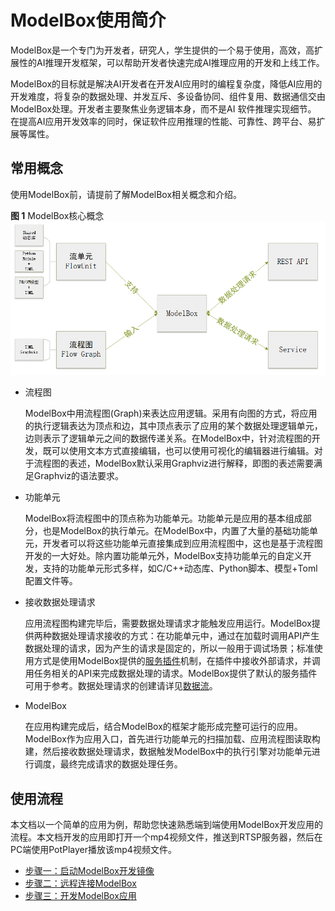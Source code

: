 # ModelBox使用简介<a name="ZH-CN_TOPIC_0000001144603592"></a>

ModelBox是一个专门为开发者，研究人，学生提供的一个易于使用，高效，高扩展性的AI推理开发框架，可以帮助开发者快速完成AI推理应用的开发和上线工作。

ModelBox的目标就是解决AI开发者在开发AI应用时的编程复杂度，降低AI应用的开发难度，将复杂的数据处理、并发互斥、多设备协同、组件复用、数据通信交由ModelBox处理。开发者主要聚焦业务逻辑本身，而不是AI 软件推理实现细节。 在提高AI应用开发效率的同时，保证软件应用推理的性能、可靠性、跨平台、易扩展等属性。

## 常用概念<a name="section1936811416574"></a>

使用ModelBox前，请提前了解ModelBox相关概念和介绍。

**图 1**  ModelBox核心概念<a name="fig547134212116"></a>  
![](../assets/images/figure/qs/ModelBox核心概念.png "ModelBox核心概念")

-   流程图

    ModelBox中用流程图\(Graph\)来表达应用逻辑。采用有向图的方式，将应用的执行逻辑表达为顶点和边，其中顶点表示了应用的某个数据处理逻辑单元，边则表示了逻辑单元之间的数据传递关系。在ModelBox中，针对流程图的开发，既可以使用文本方式直接编辑，也可以使用可视化的编辑器进行编辑。对于流程图的表述，ModelBox默认采用Graphviz进行解释，即图的表述需要满足Graphviz的语法要求。


-   功能单元

    ModelBox将流程图中的顶点称为功能单元。功能单元是应用的基本组成部分，也是ModelBox的执行单元。在ModelBox中，内置了大量的基础功能单元，开发者可以将这些功能单元直接集成到应用流程图中，这也是基于流程图开发的一大好处。除内置功能单元外，ModelBox支持功能单元的自定义开发，支持的功能单元形式多样，如C/C++动态库、Python脚本、模型+Toml配置文件等。


-   接收数据处理请求

    应用流程图构建完毕后，需要数据处理请求才能触发应用运行。ModelBox提供两种数据处理请求接收的方式：在功能单元中，通过在加载时调用API产生数据处理的请求，因为产生的请求是固定的，所以一般用于调试场景；标准使用方式是使用ModelBox提供的[服务插件](http://modelarts-aiflow.inhuawei.com/develop/service-plugin/service-plugin.html)机制，在插件中接收外部请求，并调用任务相关的API来完成数据处理的请求。ModelBox提供了默认的服务插件可用于参考。数据处理请求的创建请详见[数据流](http://modelarts-aiflow.inhuawei.com/framework-conception/stream.html)。

-   ModelBox

    在应用构建完成后，结合ModelBox的框架才能形成完整可运行的应用。ModelBox作为应用入口，首先进行功能单元的扫描加载、应用流程图读取构建，然后接收数据处理请求，数据触发ModelBox中的执行引擎对功能单元进行调度，最终完成请求的数据处理任务。


## 使用流程<a name="section47593508573"></a>

本文档以一个简单的应用为例，帮助您快速熟悉端到端使用ModelBox开发应用的流程。本文档开发的应用即打开一个mp4视频文件，推送到RTSP服务器，然后在PC端使用PotPlayer播放该mp4视频文件。

-   [步骤一：启动ModelBox开发镜像](../qs-modelbox/步骤一-启动ModelBox开发镜像.md)
-   [步骤二：远程连接ModelBox](../qs-modelbox/步骤二-远程连接ModelBox.md)
-   [步骤三：开发ModelBox应用](../qs-modelbox/步骤三-开发ModelBox应用.md)

